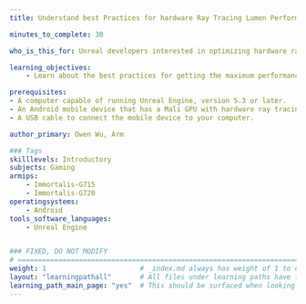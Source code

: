```yaml
---
title: Understand best Practices for hardware Ray Tracing Lumen Performance on Android Devices

minutes_to_complete: 30

who_is_this_for: Unreal developers interested in optimizing hardware ray tracing with Lumen on Arm devices.

learning_objectives:
    - Learn about the best practices for getting the maximum performance of hardware ray tracing on Lumen for Arm devices.

prerequisites:
- A computer capable of running Unreal Engine, version 5.3 or later.
- An Android mobile device that has a Mali GPU with hardware ray tracing support.
- A USB cable to connect the mobile device to your computer.

author_primary: Owen Wu, Arm

### Tags
skilllevels: Introductory
subjects: Gaming
armips:
    - Immortalis-G715
    - Immortalis-G720
operatingsystems:
    - Android
tools_software_languages:
    - Unreal Engine


### FIXED, DO NOT MODIFY
# ================================================================================
weight: 1                       # _index.md always has weight of 1 to order correctly
layout: "learningpathall"       # All files under learning paths have this same wrapper
learning_path_main_page: "yes"  # This should be surfaced when looking for related content. Only set for _index.md of learning path content.
---
```

